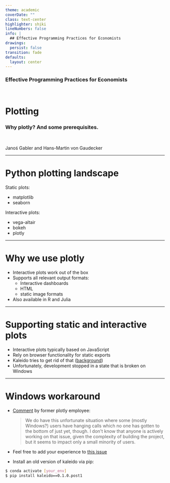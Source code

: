 ```yaml
---
theme: academic
coverDate: ""
class: text-center
highlighter: shiki
lineNumbers: false
info: |
  ## Effective Programming Practices for Economists
drawings:
  persist: false
transition: fade
defaults:
  layout: center
---
```


### Effective Programming Practices for Economists

<br/>

# Plotting

### Why plotly? And some prerequisites.

<br/>


Janoś Gabler and Hans-Martin von Gaudecker

---

# Python plotting landscape

Static plots:
- matplotlib
- seaborn

Interactive plots:
- vega-altair
- bokeh
- plotly

---

# Why we use plotly

- Interactive plots work out of the box
- Supports all relevant output formats:
    - Interactive dashboards
    - HTML
    - static image formats
- Also available in R and Julia

---

# Supporting static and interactive plots

- Interactive plots typically based on JavaScript
- Rely on browser functionality for static exports
- Kaleido tries to get rid of that ([background](https://github.com/plotly/Kaleido#background))
- Unfortunately, development stopped in a state that is broken on Windows


---

# Windows workaround

- [Comment](https://github.com/plotly/Kaleido/issues/150#issuecomment-1293508017) by former plotly employee:

  > We do have this unfortunate situation where some (mostly Windows?) users have
  > hanging calls which no one has gotten to the bottom of just yet, though. I don't
  > know that anyone is actively working on that issue, given the complexity of building
  > the project, but it seems to impact only a small minority of users.

- Feel free to add your experience to [this issue](https://github.com/plotly/Kaleido/issues/134)
- Install an old version of kaleido via pip:

```bash
$ conda activate [your_env]
$ pip install kaleido==0.1.0.post1
```
